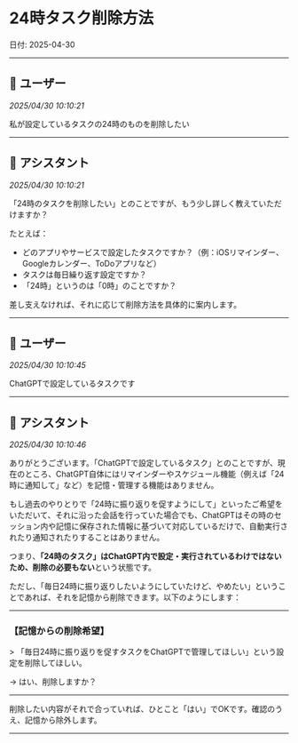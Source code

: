 # 24時タスク削除方法

日付: 2025-04-30

---

## 👤 ユーザー
*2025/04/30 10:10:21*

私が設定しているタスクの24時のものを削除したい

---

## 🤖 アシスタント
*2025/04/30 10:10:21*

「24時のタスクを削除したい」とのことですが、もう少し詳しく教えていただけますか？

たとえば：

- どのアプリやサービスで設定したタスクですか？（例：iOSリマインダー、Googleカレンダー、ToDoアプリなど）
- タスクは毎日繰り返す設定ですか？
- 「24時」というのは「0時」のことですか？

差し支えなければ、それに応じて削除方法を具体的に案内します。

---

## 👤 ユーザー
*2025/04/30 10:10:45*

ChatGPTで設定しているタスクです

---

## 🤖 アシスタント
*2025/04/30 10:10:46*

ありがとうございます。「ChatGPTで設定しているタスク」とのことですが、現在のところ、ChatGPT自体にはリマインダーやスケジュール機能（例えば「24時に通知して」など）を記憶・管理する機能はありません。

もし過去のやりとりで「24時に振り返りを促すようにして」といったご希望をいただいて、それに沿った会話を行っていた場合でも、ChatGPTはその時のセッション内や記憶に保存された情報に基づいて対応しているだけで、自動実行されたり通知されたりすることはありません。

つまり、**「24時のタスク」はChatGPT内で設定・実行されているわけではないため、削除の必要もない**という状態です。

ただし、「毎日24時に振り返りしたいようにしていたけど、やめたい」ということであれば、それを記憶から削除できます。以下のようにします：

---

### 【記憶からの削除希望】
&gt; 「毎日24時に振り返りを促すタスクをChatGPTで管理してほしい」という設定を削除してほしい。

→ はい、削除しますか？

---

削除したい内容がそれで合っていれば、ひとこと「はい」でOKです。確認のうえ、記憶から除外します。

---
